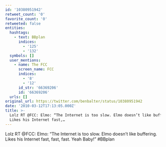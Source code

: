 ```yaml
---
id: '10380951942'
retweet_count: '0'
favorite_count: '0'
retweeted: false
entities:
  hashtags:
    - text: BBplan
      indices:
        - '125'
        - '132'
  symbols: []
  user_mentions:
    - name: The FCC
      screen_name: FCC
      indices:
        - '8'
        - '12'
      id_str: '66369206'
      id: '66369206'
  urls: []
original_url: https://twitter.com/benbalter/status/10380951942
date: '2010-03-12T17:13:05.000Z'
title: >-
  Lolz RT @FCC: Elmo: “The Internet is too slow. Elmo doesn’t like buffering.
  Likes his Internet fast,…
---
```


Lolz RT @FCC: Elmo: “The Internet is too slow. Elmo doesn’t like buffering. Likes his Internet fast, fast, fast. Yeah Baby!” #BBplan
